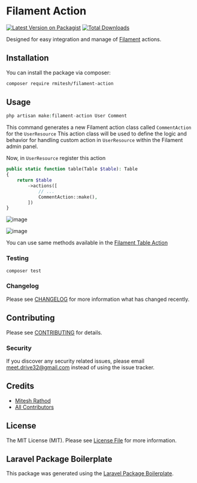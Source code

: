 # Filament Action

[![Latest Version on Packagist](https://img.shields.io/packagist/v/rmitesh/filament-action.svg?style=flat-square)](https://packagist.org/packages/rmitesh/filament-action)
[![Total Downloads](https://img.shields.io/packagist/dt/rmitesh/filament-action.svg?style=flat-square)](https://packagist.org/packages/rmitesh/filament-action)

Designed for easy integration and manage of <a href="https://filamentphp.com/">Filament</a> actions.

## Installation

You can install the package via composer:

```bash
composer require rmitesh/filament-action
```

## Usage

```php
php artisan make:filament-action User Comment
```
This command generates a new Filament action class called `CommentAction` for the `UserResource`
This action class will be used to define the logic and behavior for handling custom action in `UserResource` within the Filament admin panel.

Now, in `UserResource` register this action
```php
public static function table(Table $table): Table
{
	return $table
		->actions([
			// ...
			CommentAction::make(),
		])
}
```
![image](https://github.com/rmitesh/filament-action/assets/48554454/c51cdfbb-78ec-491b-8aae-7f5b8dd16992)

![image](https://github.com/rmitesh/filament-action/assets/48554454/158c008a-7197-4ed1-82a3-25c5aa615a20)

You can use same methods available in the <a href="https://filamentphp.com/docs/2.x/tables/actions">Filament Table Action</a>

### Testing

```bash
composer test
```

### Changelog

Please see [CHANGELOG](CHANGELOG.md) for more information what has changed recently.

## Contributing

Please see [CONTRIBUTING](CONTRIBUTING.md) for details.

### Security

If you discover any security related issues, please email meet.drive32@gmail.com instead of using the issue tracker.

## Credits

-   [Mitesh Rathod](https://github.com/rmitesh)
-   [All Contributors](../../contributors)

## License

The MIT License (MIT). Please see [License File](LICENSE.md) for more information.

## Laravel Package Boilerplate

This package was generated using the [Laravel Package Boilerplate](https://laravelpackageboilerplate.com).
